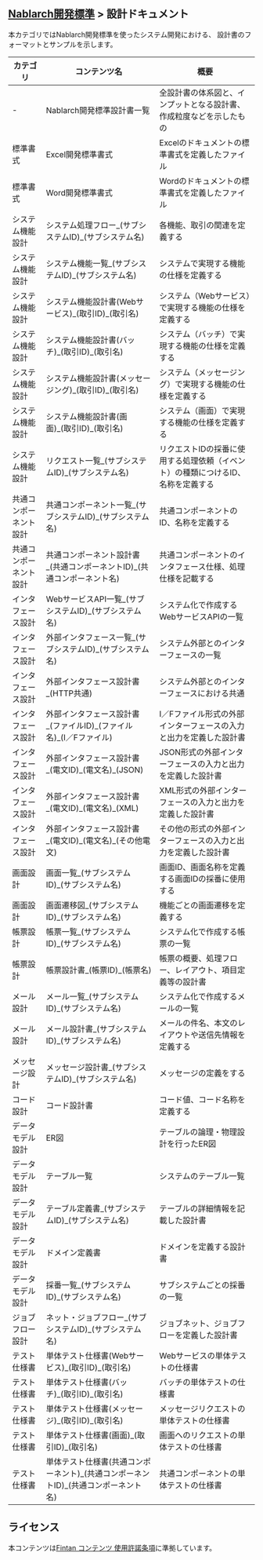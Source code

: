 ## [Nablarch開発標準](../README.md) > 設計ドキュメント
本カテゴリではNablarch開発標準を使ったシステム開発における、
設計書のフォーマットとサンプルを示します。  

|カテゴリ|コンテンツ名|概要|
|---|---|---|
|-|Nablarch開発標準設計書一覧|全設計書の体系図と、インプットとなる設計書、作成粒度などを示したもの|
|標準書式|Excel開発標準書式|Excelのドキュメントの標準書式を定義したファイル|
|標準書式|Word開発標準書式|Wordのドキュメントの標準書式を定義したファイル|
|システム機能設計|システム処理フロー\_(サブシステムID)\_(サブシステム名)|各機能、取引の関連を定義する|
|システム機能設計|システム機能一覧\_(サブシステムID)\_(サブシステム名)|システムで実現する機能の仕様を定義する|
|システム機能設計|システム機能設計書(Webサービス)\_(取引ID)\_(取引名)|システム（Webサービス）で実現する機能の仕様を定義する|
|システム機能設計|システム機能設計書(バッチ)\_(取引ID)\_(取引名)|システム（バッチ）で実現する機能の仕様を定義する|
|システム機能設計|システム機能設計書(メッセージング)\_(取引ID)\_(取引名)|システム（メッセージング）で実現する機能の仕様を定義する|
|システム機能設計|システム機能設計書(画面)\_(取引ID)\_(取引名)|システム（画面）で実現する機能の仕様を定義する|
|システム機能設計|リクエスト一覧\_(サブシステムID)\_(サブシステム名)|リクエストIDの採番に使用する処理依頼（イベント）の種類につけるID、名称を定義する|
|共通コンポーネント設計|共通コンポーネント一覧\_(サブシステムID)\_(サブシステム名)|共通コンポーネントのID、名称を定義する|
|共通コンポーネント設計|共通コンポーネント設計書\_(共通コンポーネントID)\_(共通コンポーネント名)|共通コンポーネントのインタフェース仕様、処理仕様を記載する|
|インタフェース設計|WebサービスAPI一覧\_(サブシステムID)\_(サブシステム名)|システム化で作成するWebサービスAPIの一覧|
|インタフェース設計|外部インタフェース一覧\_(サブシステムID)\_(サブシステム名)|システム外部とのインターフェースの一覧|
|インタフェース設計|外部インタフェース設計書\_(HTTP共通)|システム外部とのインターフェースにおける共通|
|インタフェース設計|外部インタフェース設計書\_(ファイルID)\_(ファイル名)\_(I／Fファイル)|I／Fファイル形式の外部インターフェースの入力と出力を定義した設計書|
|インタフェース設計|外部インタフェース設計書\_(電文ID)\_(電文名)\_(JSON)|JSON形式の外部インターフェースの入力と出力を定義した設計書|
|インタフェース設計|外部インタフェース設計書\_(電文ID)\_(電文名)\_(XML)|XML形式の外部インターフェースの入力と出力を定義した設計書|
|インタフェース設計|外部インタフェース設計書\_(電文ID)\_(電文名)\_(その他電文)|その他の形式の外部インターフェースの入力と出力を定義した設計書|
|画面設計|画面一覧\_(サブシステムID)\_(サブシステム名)|画面ID、画面名称を定義する画面IDの採番に使用する|
|画面設計|画面遷移図\_(サブシステムID)\_(サブシステム名)|機能ごとの画面遷移を定義する|
|帳票設計|帳票一覧\_(サブシステムID)\_(サブシステム名)|システム化で作成する帳票の一覧|
|帳票設計|帳票設計書\_(帳票ID)\_(帳票名)|帳票の概要、処理フロー、レイアウト、項目定義等の設計書|
|メール設計|メール一覧\_(サブシステムID)\_(サブシステム名)|システム化で作成するメールの一覧|
|メール設計|メール設計書\_(サブシステムID)\_(サブシステム名)|メールの件名、本文のレイアウトや送信先情報を定義する|
|メッセージ設計|メッセージ設計書\_(サブシステムID)\_(サブシステム名)|メッセージの定義をする|
|コード設計|コード設計書|コード値、コード名称を定義する|
|データモデル設計|ER図|テーブルの論理・物理設計を行ったER図|
|データモデル設計|テーブル一覧|システムのテーブル一覧|
|データモデル設計|テーブル定義書\_(サブシステムID)\_(サブシステム名)|テーブルの詳細情報を記載した設計書|
|データモデル設計|ドメイン定義書|ドメインを定義する設計書|
|データモデル設計|採番一覧\_(サブシステムID)\_(サブシステム名)|サブシステムごとの採番の一覧|
|ジョブフロー設計|ネット・ジョブフロー\_(サブシステムID)\_(サブシステム名)|ジョブネット、ジョブフローを定義した設計書|
|テスト仕様書|単体テスト仕様書(Webサービス)\_(取引ID)\_(取引名)|Webサービスの単体テストの仕様書|
|テスト仕様書|単体テスト仕様書(バッチ)\_(取引ID)\_(取引名)|バッチの単体テストの仕様書|
|テスト仕様書|単体テスト仕様書(メッセージ)\_(取引ID)\_(取引名)|メッセージリクエストの単体テストの仕様書|
|テスト仕様書|単体テスト仕様書(画面)\_(取引ID)\_(取引名)|画面へのリクエストの単体テストの仕様書|
|テスト仕様書|単体テスト仕様書(共通コンポーネント)\_(共通コンポーネントID)\_(共通コンポーネント名)|共通コンポーネントの単体テストの仕様書|

## ライセンス

本コンテンツは<a href="https://fintan.jp/?page_id=201">Fintan コンテンツ 使用許諾条項</a>に準拠しています。
